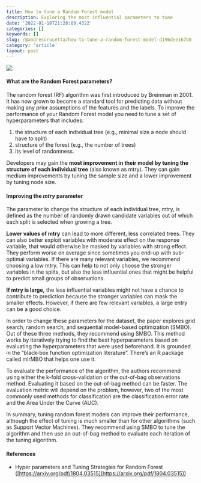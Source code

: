 ```yaml
---
title: How to tune a Random Forest model
description: Exploring the most influential parameters to tune
date: '2022-01-18T21:28:09.432Z'
categories: []
keywords: []
slug: /@andrescrucetta/how-to-tune-a-random-forest-model-d196dee167b8
category: 'article'
layout: post
---
```


![](/Users/andrescrucettanieto/Documents/GitHub/markdown-converter/posts/md_1672369357164/img/0__4s3__xYiz1pgorrSv.jpg)

#### What are the Random Forest parameters?

The random forest (RF) algorithm was first introduced by Breinman in 2001. It has now grown to become a standard tool for predicting data without making any prior assumptions of the features and the labels. To improve the performance of your Random Forest model you need to tune a set of hyperparameters that includes:

1.  the structure of each individual tree (e.g., minimal size a node should have to split)
2.  structure of the forest (e.g., the number of trees)
3.  its level of randomness.

Developers may gain the **most improvement in their model by tuning the structure of each individual tree** (also known as mtry). They can gain medium improvements by tuning the sample size and a lower improvement by tuning node size.

#### Improving the _mtry_ parameter

The parameter to change the structure of each individual tree, mtry, is defined as the number of randomly drawn candidate variables out of which each split is selected when growing a tree.

**Lower values of mtry** can lead to more different, less correlated trees. They can also better exploit variables with moderate effect on the response variable, that would otherwise be masked by variables with strong effect. They perform worse on average since sometimes you end-up with sub-optimal variables. If there are many relevant variables, we recommend choosing a low mtry. This can help to not only choose the stronger variables in the splits, but also the less influential ones that might be helpful to predict small groups of observations.

**If mtry is large,** the less influential variables might not have a chance to contribute to prediction because the stronger variables can mask the smaller effects. However, if there are few relevant variables, a large entry can be a good choice.

In order to change these parameters for the dataset, the paper explores grid search, random search, and sequential model-based optimization (SMBO). Out of these three methods, they recommend using SMBO. This method works by iteratively trying to find the best hyperparameters based on evaluating the hyperparameters that were used beforehand. It is grounded in the “black-box function optimization literature”. There’s an R package called mlrMBO that helps one use it.

To evaluate the performance of the algorithm, the authors recommend using either the k-fold cross-validation or the out-of-bag observations method. Evaluating it based on the out-of-bag method can be faster. The evaluation metric will depend on the problem, however, two of the most commonly used methods for classification are the classification error rate and the Area Under the Curve (AUC).

In summary, tuning random forest models can improve their performance, although the effect of tuning is much smaller than for other algorithms (such as Support Vector Machines). They recommend using SMBO to tune the algorithm and then use an out-of-bag method to evaluate each iteration of the tuning algorithm.

#### **References**

*   Hyper parameters and Tuning Strategies for Random Forest ([https://arxiv.org/pdf/1804.03515](https://arxiv.org/pdf/1804.03515))
